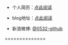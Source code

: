 
* 个人简历：[点此阅读](http://0532.github.io/resume)


* blog地址：[点此阅读](http://0532.github.io)


* 新浪微博: [@0532-github](http://weibo.com/234654066)

==============
